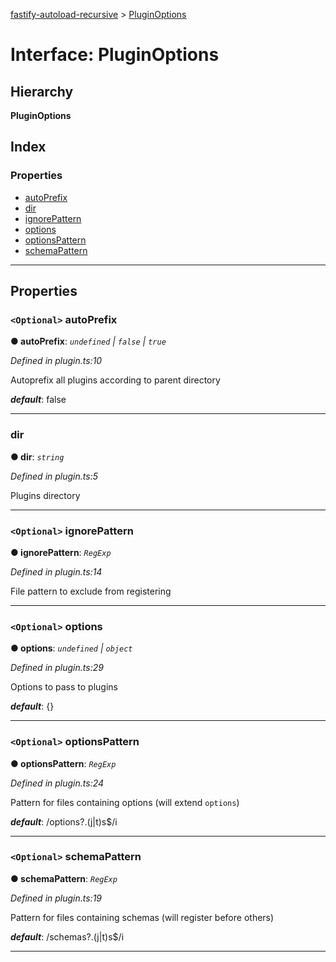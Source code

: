 [fastify-autoload-recursive](../README.md) > [PluginOptions](../interfaces/pluginoptions.md)

# Interface: PluginOptions

## Hierarchy

**PluginOptions**

## Index

### Properties

* [autoPrefix](pluginoptions.md#autoprefix)
* [dir](pluginoptions.md#dir)
* [ignorePattern](pluginoptions.md#ignorepattern)
* [options](pluginoptions.md#options)
* [optionsPattern](pluginoptions.md#optionspattern)
* [schemaPattern](pluginoptions.md#schemapattern)

---

## Properties

<a id="autoprefix"></a>

### `<Optional>` autoPrefix

**● autoPrefix**: *`undefined` \| `false` \| `true`*

*Defined in plugin.ts:10*

Autoprefix all plugins according to parent directory

*__default__*: false

___
<a id="dir"></a>

###  dir

**● dir**: *`string`*

*Defined in plugin.ts:5*

Plugins directory

___
<a id="ignorepattern"></a>

### `<Optional>` ignorePattern

**● ignorePattern**: *`RegExp`*

*Defined in plugin.ts:14*

File pattern to exclude from registering

___
<a id="options"></a>

### `<Optional>` options

**● options**: *`undefined` \| `object`*

*Defined in plugin.ts:29*

Options to pass to plugins

*__default__*: {}

___
<a id="optionspattern"></a>

### `<Optional>` optionsPattern

**● optionsPattern**: *`RegExp`*

*Defined in plugin.ts:24*

Pattern for files containing options (will extend `options`)

*__default__*: /options?.(j\|t)s$/i

___
<a id="schemapattern"></a>

### `<Optional>` schemaPattern

**● schemaPattern**: *`RegExp`*

*Defined in plugin.ts:19*

Pattern for files containing schemas (will register before others)

*__default__*: /schemas?.(j\|t)s$/i

___

